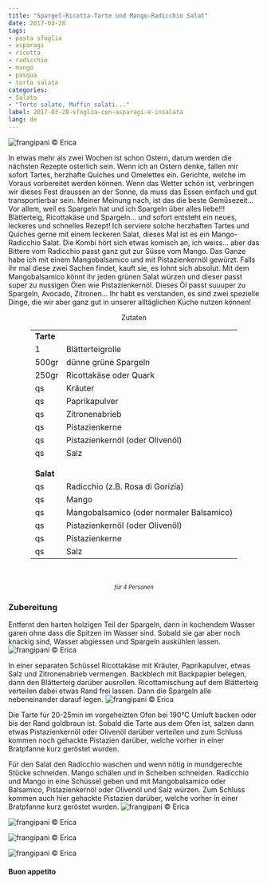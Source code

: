```yaml
---
title: "Spargel-Ricotta-Tarte und Mango-Radicchio Salat"
date: 2017-03-28
tags:
- pasta sfoglia 
- asparagi
- ricotta
- radicchio 
- mango 
- pasqua
- torta salata
categories:
- Salato
- "Torte salate, Muffin salati..."
label: 2017-03-28-sfoglia-con-asparagi-e-insalata
lang: de 
---
```

![](../2017-03-28-sfoglia-con-asparagi-e-insalata-di-radicchio-e-mango/header.jpg "frangipani © Erica")

In etwas mehr als zwei Wochen ist schon Ostern, darum werden die nächsten Rezepte osterlich sein. Wenn ich an Ostern denke, fallen mir sofort Tartes, herzhafte Quiches und Omelettes ein. Gerichte, welche im Voraus vorbereitet werden können. Wenn das Wetter schön ist, verbringen wir dieses Fest draussen an der Sonne, da muss das Essen einfach und gut transportierbar sein. Meiner Meinung nach, ist das die beste Gemüsezeit... Vor allem, weil es Spargeln hat und ich Spargeln über alles liebe!!! Blätterteig, Ricottakäse und Spargeln... und sofort entsteht ein neues, leckeres und schnelles Rezept! Ich serviere solche herzhaften Tartes und Quiches gerne mit einem leckeren Salat, dieses Mal ist es ein Mango-Radicchio Salat. Die Kombi hört sich etwas komisch an, ich weiss... aber das Bittere vom Radicchio passt ganz gut zur Süsse vom Mango. Das Ganze habe ich mit einem Mangobalsamico und mit Pistazienkernöl gewürzt. Falls ihr mal diese zwei Sachen findet, kauft sie, es lohnt sich absolut. Mit dem Mangobalsamico könnt ihr jeden grünen Salat würzen und dieser passt super zu nussigen Ölen wie Pistazienkernöl. Dieses Öl passt suuuper zu Spargeln, Avocado, Zitronen... Ihr habt es verstanden, es sind zwei spezielle Dinge, die wir aber ganz gut in unserer alltäglichen Küche nutzen können!

<div id="wrapper" style="text-align: center">
  <div id="yourdiv" style="display: inline-block;">
    <div class="ingredients">
      <div class="ingredients-title">Zutaten</div>
      <table>
        <tbody>
          <tr>          
            <td colspan="2"><b>Tarte</b></td>
          </tr>      
          <tr>
            <td>1</td>
            <td>Blätterteigrolle</td>
          </tr>
          <tr>
            <td>500gr</td>
            <td>dünne grüne Spargeln</td>
          </tr>
          <tr>
            <td>250gr</td>
            <td>Ricottakäse oder Quark</td>
          </tr>
          <tr>
            <td>qs</td>
            <td>Kräuter</td>
          </tr>
          <tr>
            <td>qs</td>
            <td>Paprikapulver</td>
          </tr>
          <tr>
            <td>qs</td>
            <td>Zitronenabrieb</td>
          </tr>
          <tr>
            <td>qs</td>
            <td>Pistazienkerne</td>
          </tr>
          <tr>
            <td>qs</td>
            <td>Pistazienkernöl (oder Olivenöl)</td>
          </tr>
          <tr>
            <td>qs</td>
            <td>Salz</td>
          </tr>
          <tr style="height: 15px;"></tr>
          <tr>          
            <td colspan="2"><b>Salat</b></td>
          </tr>      
          <tr>
            <td>qs</td>
            <td>Radicchio (z.B. Rosa di Gorizia)</td>
          </tr>
          <tr>
            <td>qs</td>
            <td>Mango</td>
          </tr>
          <tr>
            <td>qs</td>
            <td>Mangobalsamico (oder normaler Balsamico)</td>
          </tr>
          <tr>
            <td>qs</td>
            <td>Pistazienkernöl (oder Olivenöl)</td>
          </tr>
          <tr>
            <td>qs</td>
            <td>Pistazienkerne</td>
          </tr>
          <tr>
            <td>qs</td>
            <td>Salz</td>
          </tr>
        </tbody>
      </table>
      <br></br>
      <i class="pull-right" style="font-size: 80%;">für 4 Personen</i>
    </div>
  </div>
</div>


<h3>
  <font color="grey">
    <i class="fa fa-cogs"></i>
  </font> Zubereitung
</h3>

Entfernt den harten holzigen Teil der Spargeln, dann in kochendem Wasser garen ohne dass die Spitzen im Wasser sind. Sobald sie gar aber noch knackig sind, Wasser abgiessen und Spargeln auskühlen lassen.
![](../2017-03-28-sfoglia-con-asparagi-e-insalata-di-radicchio-e-mango/asparagi.jpg "frangipani © Erica")

In einer separaten Schüssel Ricottakäse mit Kräuter, Paprikapulver, etwas Salz und Zitronenabrieb vermengen. Backblech mit Backpapier belegen, dann den Blätterteig darüber ausrollen. Ricottamischung auf dem Blätterteig verteilen dabei etwas Rand frei lassen. Dann die Spargeln alle nebeneinander darauf legen.
![](../2017-03-28-sfoglia-con-asparagi-e-insalata-di-radicchio-e-mango/teglia.jpg "frangipani © Erica")

Die Tarte für 20-25min im vorgeheizten Ofen bei 190°C Umluft backen oder bis der Rand goldbraun ist. Sobald die Tarte aus dem Ofen ist, salzen dann etwas Pistazienkernöl oder Olivenöl darüber verteilen und zum Schluss kommen noch gehackte Pistazien darüber, welche vorher in einer Bratpfanne kurz geröstet wurden.

Für den Salat den Radicchio waschen und wenn nötig in mundgerechte Stücke schneiden. Mango schälen und in Scheiben schneiden. Radicchio und Mango in eine Schüssel geben und mit Mangobalsamico oder Balsamico, Pistazienkernöl oder Olivenöl und Salz würzen. Zum Schluss kommen auch hier gehackte Pistazien darüber, welche vorher in einer Bratpfanne kurz geröstet wurden.
![](../2017-03-28-sfoglia-con-asparagi-e-insalata-di-radicchio-e-mango/risultato1.jpg "frangipani © Erica")

![](../2017-03-28-sfoglia-con-asparagi-e-insalata-di-radicchio-e-mango/risultato2.jpg "frangipani © Erica")

![](../2017-03-28-sfoglia-con-asparagi-e-insalata-di-radicchio-e-mango/risultato3.jpg "frangipani © Erica")

![](../2017-03-28-sfoglia-con-asparagi-e-insalata-di-radicchio-e-mango/risultato4.jpg "frangipani © Erica")

<h4>Buon appetito
  <font color="red">
    <i class="fa fa-smile-o"></i>
  </font>
</h4>
